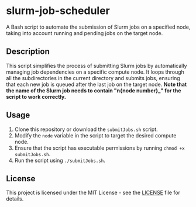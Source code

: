 # slurm-job-scheduler
A Bash script to automate the submission of Slurm jobs on a specified node, taking into account running and pending jobs on the target node.

## Description

This script simplifies the process of submitting Slurm jobs by automatically managing job dependencies on a specific compute node. It loops through all the subdirectories in the current directory and submits jobs, ensuring that each new job is queued after the last job on the target node. **Note that the name of the Slurm job needs to contain "n{node number}_" for the script to work correctly.**

## Usage

1. Clone this repository or download the `submitJobs.sh` script.
2. Modify the `node` variable in the script to target the desired compute node.
3. Ensure that the script has executable permissions by running `chmod +x submitJobs.sh`.
4. Run the script using `./submitJobs.sh`.

## License

This project is licensed under the MIT License - see the [LICENSE](LICENSE) file for details.
